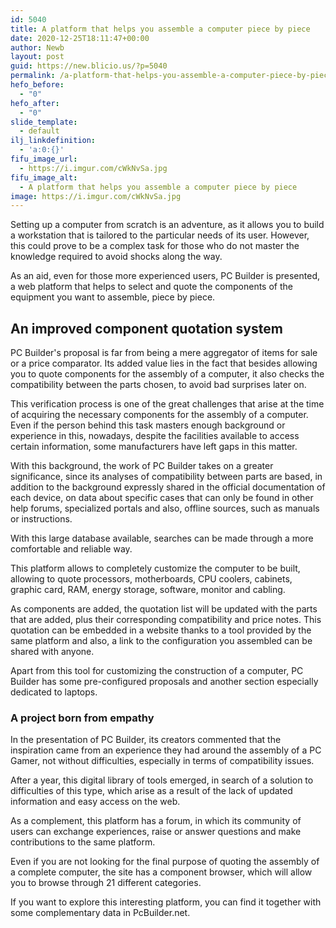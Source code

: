 ```yaml
---
id: 5040
title: A platform that helps you assemble a computer piece by piece
date: 2020-12-25T18:11:47+00:00
author: Newb
layout: post
guid: https://new.blicio.us/?p=5040
permalink: /a-platform-that-helps-you-assemble-a-computer-piece-by-piece/
hefo_before:
  - "0"
hefo_after:
  - "0"
slide_template:
  - default
ilj_linkdefinition:
  - 'a:0:{}'
fifu_image_url:
  - https://i.imgur.com/cWkNvSa.jpg
fifu_image_alt:
  - A platform that helps you assemble a computer piece by piece
image: https://i.imgur.com/cWkNvSa.jpg
---
```

Setting up a computer from scratch is an adventure, as it allows you to build a workstation that is tailored to the particular needs of its user. However, this could prove to be a complex task for those who do not master the knowledge required to avoid shocks along the way.

As an aid, even for those more experienced users, PC Builder is presented, a web platform that helps to select and quote the components of the equipment you want to assemble, piece by piece.

## An improved component quotation system

PC Builder's proposal is far from being a mere aggregator of items for sale or a price comparator. Its added value lies in the fact that besides allowing you to quote components for the assembly of a computer, it also checks the compatibility between the parts chosen, to avoid bad surprises later on.

This verification process is one of the great challenges that arise at the time of acquiring the necessary components for the assembly of a computer. Even if the person behind this task masters enough background or experience in this, nowadays, despite the facilities available to access certain information, some manufacturers have left gaps in this matter. 

With this background, the work of PC Builder takes on a greater significance, since its analyses of compatibility between parts are based, in addition to the background expressly shared in the official documentation of each device, on data about specific cases that can only be found in other help forums, specialized portals and also, offline sources, such as manuals or instructions.

With this large database available, searches can be made through a more comfortable and reliable way. 

This platform allows to completely customize the computer to be built, allowing to quote processors, motherboards, CPU coolers, cabinets, graphic card, RAM, energy storage, software, monitor and cabling. 

As components are added, the quotation list will be updated with the parts that are added, plus their corresponding compatibility and price notes. This quotation can be embedded in a website thanks to a tool provided by the same platform and also, a link to the configuration you assembled can be shared with anyone.

Apart from this tool for customizing the construction of a computer, PC Builder has some pre-configured proposals and another section especially dedicated to laptops.

### A project born from empathy

In the presentation of PC Builder, its creators commented that the inspiration came from an experience they had around the assembly of a PC Gamer, not without difficulties, especially in terms of compatibility issues.

After a year, this digital library of tools emerged, in search of a solution to difficulties of this type, which arise as a result of the lack of updated information and easy access on the web.

As a complement, this platform has a forum, in which its community of users can exchange experiences, raise or answer questions and make contributions to the same platform.

Even if you are not looking for the final purpose of quoting the assembly of a complete computer, the site has a component browser, which will allow you to browse through 21 different categories.

If you want to explore this interesting platform, you can find it together with some complementary data in PcBuilder.net.